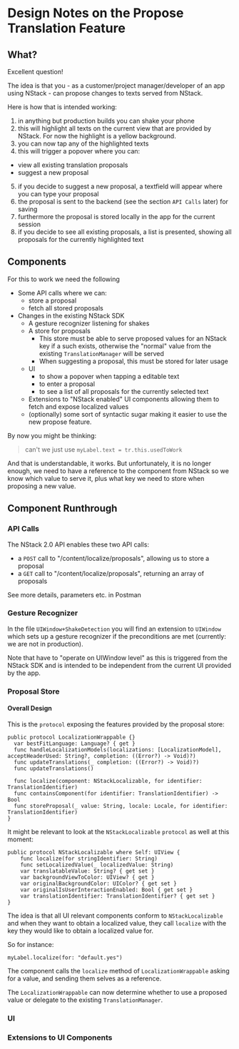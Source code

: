 # Design Notes on the Propose Translation Feature

## What?
Excellent question!

The idea is that you - as a customer/project manager/developer of an app using NStack - can propose changes to texts served from NStack.

Here is how that is intended working:

1. in anything but production builds you can shake your phone
2. this will highlight all texts on the current view that are provided by NStack. For now the highlight is a yellow background.
3. you can now tap any of the highlighted texts
4. this will trigger a popover where you can:
  - view all existing translation proposals
  - suggest a new proposal
5. if you decide to suggest a new proposal, a textfield will appear where you can type your proposal
6. the proposal is sent to the backend (see the section `API Calls` later) for saving
7. furthermore the proposal is stored locally in the app for the current session
8. if you decide to see all existing proposals, a list is presented, showing all proposals for the currently highlighted text

## Components
For this to work we need the following

- Some API calls where we can:
  - store a proposal
  - fetch all stored proposals
- Changes in the existing NStack SDK
  - A gesture recognizer listening for shakes
  - A store for proposals
    - This store must be able to serve proposed values for an NStack key if a such exists, otherwise the "normal" value from the existing `TranslationManager` will be served
    - When suggesting a proposal, this must be stored for later usage
  - UI
    - to show a popover when tapping a editable text
    - to enter a proposal
    - to see a list of all proposals for the currently selected text
  - Extensions to "NStack enabled" UI components allowing them to fetch and expose localized values
  - (optionally) some sort of syntactic sugar making it easier to use the new propose feature.

By now you might be thinking:

> can't we just use `myLabel.text = tr.this.usedToWork`

And that is understandable, it works. But unfortunately, it is no longer enough, we need to have a reference to the component from NStack so we know which value to serve it, plus what key we need to store when proposing a new value.

## Component Runthrough

### API Calls
The NStack 2.0 API enables these two API calls:

- a `POST` call to "/content/localize/proposals", allowing us to store a proposal
- a `GET` call to "/content/localize/proposals", returning an array of proposals

See more details, parameters etc. in Postman

### Gesture Recognizer
In the file `UIWindow+ShakeDetection` you will find an extension to `UIWindow` which sets up a gesture recognizer if the preconditions are met (currently: we are not in production).

Note that have to "operate on UIWindow level" as this is triggered from the NStack SDK and is intended to be independent from the current UI provided by the app.

### Proposal Store
#### Overall Design
This is the `protocol` exposing the features provided by the proposal store:

```
public protocol LocalizationWrappable {}
  var bestFitLanguage: Language? { get }
  func handleLocalizationModels(localizations: [LocalizationModel], acceptHeaderUsed: String?, completion: ((Error?) -> Void)?)
  func updateTranslations(_ completion: ((Error?) -> Void)?)
  func updateTranslations()

  func localize(component: NStackLocalizable, for identifier: TranslationIdentifier)
  func containsComponent(for identifier: TranslationIdentifier) -> Bool
  func storeProposal(_ value: String, locale: Locale, for identifier: TranslationIdentifier)
}
```

It might be relevant to look at the `NStackLocalizable` `protocol` as well at this moment:

```
public protocol NStackLocalizable where Self: UIView {
    func localize(for stringIdentifier: String)
    func setLocalizedValue(_ localizedValue: String)
    var translatableValue: String? { get set }
    var backgroundViewToColor: UIView? { get }
    var originalBackgroundColor: UIColor? { get set }
    var originalIsUserInteractionEnabled: Bool { get set }
    var translationIdentifier: TranslationIdentifier? { get set }
}
```

The idea is that all UI relevant components conform to `NStackLocalizable` and when they want to obtain a localized value, they call `localize` with the key they would like to obtain a localized value for.

So for instance:

`myLabel.localize(for: "default.yes")`

The component calls the `localize` method of `LocalizationWrappable` asking for a value, and sending them selves as a reference.

The `LocalizationWrappable` can now determine whether to use a proposed value or delegate to the existing `TranslationManager`.

### UI

### Extensions to UI Components
